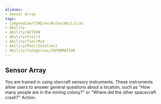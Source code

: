 ```yaml
---
aliases:
- Sensor Array
tags:
- Compendium/CSRD/en/Rules/Abilities
- Ability
- Ability/ACTION
- Ability/Cost/3
- Ability/Tier/Mid
- Ability/Pool/Intellect
- Ability/Categories/INFORMATION
---
```


  
## Sensor Array  
You are trained in using starcraft sensory instruments. These instruments allow users to answer general questions about a location, such as "How many people are in the mining colony?" or "Where did the other spacecraft crash?" Action. 